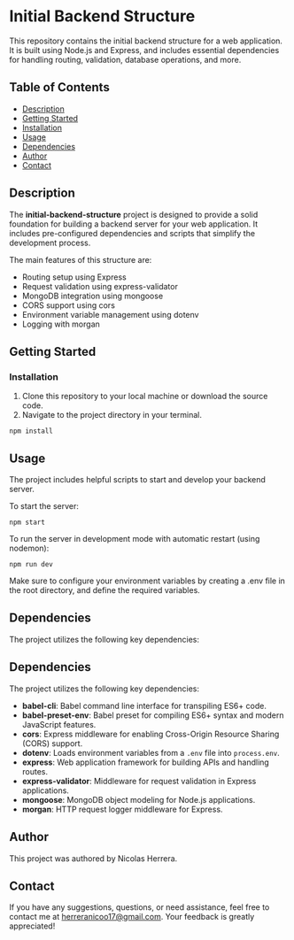 # Initial Backend Structure

This repository contains the initial backend structure for a web application. It is built using Node.js and Express, and includes essential dependencies for handling routing, validation, database operations, and more.

## Table of Contents

- [Description](#description)
- [Getting Started](#getting-started)
- [Installation](#installation)
- [Usage](#usage)
- [Dependencies](#dependencies)
- [Author](#author)
- [Contact](#contact)

## Description

The **initial-backend-structure** project is designed to provide a solid foundation for building a backend server for your web application. It includes pre-configured dependencies and scripts that simplify the development process.

The main features of this structure are:

- Routing setup using Express
- Request validation using express-validator
- MongoDB integration using mongoose
- CORS support using cors
- Environment variable management using dotenv
- Logging with morgan

## Getting Started

### Installation

1. Clone this repository to your local machine or download the source code.
2. Navigate to the project directory in your terminal.

```
npm install
```

## Usage

The project includes helpful scripts to start and develop your backend server.

To start the server:

```
npm start
```

To run the server in development mode with automatic restart (using nodemon):

```
npm run dev
```

Make sure to configure your environment variables by creating a .env file in the root directory, and define the required variables.

## Dependencies

The project utilizes the following key dependencies:

## Dependencies

The project utilizes the following key dependencies:

- **babel-cli**: Babel command line interface for transpiling ES6+ code.
- **babel-preset-env**: Babel preset for compiling ES6+ syntax and modern JavaScript features.
- **cors**: Express middleware for enabling Cross-Origin Resource Sharing (CORS) support.
- **dotenv**: Loads environment variables from a `.env` file into `process.env`.
- **express**: Web application framework for building APIs and handling routes.
- **express-validator**: Middleware for request validation in Express applications.
- **mongoose**: MongoDB object modeling for Node.js applications.
- **morgan**: HTTP request logger middleware for Express.

## Author

This project was authored by Nicolas Herrera.

## Contact

If you have any suggestions, questions, or need assistance, feel free to contact me at [herreranicoo17@gmail.com](mailto:herreranicoo17@gmail.com). Your feedback is greatly appreciated!
